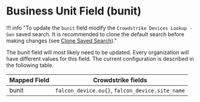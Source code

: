 # Business Unit Field (bunit)

!!! info "To update the `bunit` field modify the `Crowdstrike Devices Lookup - Gen` saved search. It is recommended to clone the default search before making changes (see [Clone Saved Search](../best-practice/clone-search))."

The bunit field will most likely need to be updated. Every organization will have different values for this field. The current configuration is described in the following table.

Mapped Field | Crowdstrike fields
------------ | -----------------
bunit | `falcon_device.ou{}`, `falcon_device.site_name`
